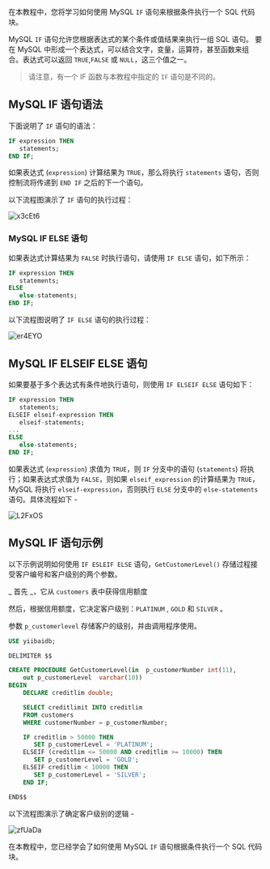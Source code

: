 在本教程中，您将学习如何使用 MySQL `IF` 语句来根据条件执行一个 SQL 代码块。

MySQL `IF` 语句允许您根据表达式的某个条件或值结果来执行一组 SQL 语句。 要在 MySQL 中形成一个表达式，可以结合文字，变量，运算符，甚至函数来组合。表达式可以返回 `TRUE`,`FALSE` 或 `NULL`，这三个值之一。

> 请注意，有一个 IF 函数与本教程中指定的 `IF` 语句是不同的。

## MySQL IF 语句语法

下面说明了 `IF` 语句的语法：

```sql
IF expression THEN 
   statements;
END IF;
```

如果表达式 (`expression`) 计算结果为 `TRUE`，那么将执行 `statements` 语句，否则控制流将传递到 `END IF` 之后的下一个语句。

以下流程图演示了 `IF` 语句的执行过程：

![x3cEt6](https://oss.images.shujudaka.com/uPic/x3cEt6.jpg)

### MySQL IF ELSE 语句

如果表达式计算结果为 `FALSE` 时执行语句，请使用 `IF ELSE` 语句，如下所示：

```sql
IF expression THEN
   statements;
ELSE
   else-statements;
END IF;
```

以下流程图说明了 `IF ELSE` 语句的执行过程：

![er4EYO](https://oss.images.shujudaka.com/uPic/er4EYO.jpg)

## MySQL IF ELSEIF ELSE 语句

如果要基于多个表达式有条件地执行语句，则使用 `IF ELSEIF ELSE` 语句如下：

```sql
IF expression THEN
   statements;
ELSEIF elseif-expression THEN
   elseif-statements;
...
ELSE
   else-statements;
END IF;
```

如果表达式 (`expression`) 求值为 `TRUE`，则 `IF` 分支中的语句 (`statements`) 将执行；如果表达式求值为 `FALSE`，则如果 `elseif_expression` 的计算结果为 `TRUE`，MySQL 将执行 `elseif-expression`，否则执行 `ELSE` 分支中的 `else-statements` 语句。具体流程如下 - 

![L2FxOS](https://oss.images.shujudaka.com/uPic/L2FxOS.jpg)

## MySQL IF 语句示例

以下示例说明如何使用 `IF ESLEIF ELSE` 语句，`GetCustomerLevel()` 存储过程接受客户编号和客户级别的两个参数。

_ 首先 _，它从 `customers` 表中获得信用额度

然后，根据信用额度，它决定客户级别：`PLATINUM` , `GOLD` 和 `SILVER` 。

参数 `p_customerlevel` 存储客户的级别，并由调用程序使用。

```sql
USE yiibaidb;

DELIMITER $$

CREATE PROCEDURE GetCustomerLevel(in  p_customerNumber int(11), 
    out p_customerLevel  varchar(10))
BEGIN
    DECLARE creditlim double;

    SELECT creditlimit INTO creditlim
    FROM customers
    WHERE customerNumber = p_customerNumber;

    IF creditlim > 50000 THEN
       SET p_customerLevel = 'PLATINUM';
    ELSEIF (creditlim <= 50000 AND creditlim >= 10000) THEN
       SET p_customerLevel = 'GOLD';
    ELSEIF creditlim < 10000 THEN
       SET p_customerLevel = 'SILVER';
    END IF;

END$$
```

以下流程图演示了确定客户级别的逻辑 - 

![zfUaDa](https://oss.images.shujudaka.com/uPic/zfUaDa.jpg)

在本教程中，您已经学会了如何使用 MySQL `IF` 语句根据条件执行一个 SQL 代码块。
